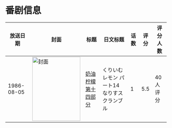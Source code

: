 # 番剧信息

|放送日期|封面|标题|日文标题|话数|评分|评分人数|
|---|---|---|---|---|---|---|
|1986-08-05|<img src="/img/no_icon_subject.png" alt="封面" style="width:150px;height:200px;object-fit:cover;">|[奶油柠檬 第十四部分](https://bangumi.tv/subject/102010)|くりいむレモン パート14 なりすスクランブル|1|5.5|40人评分|
